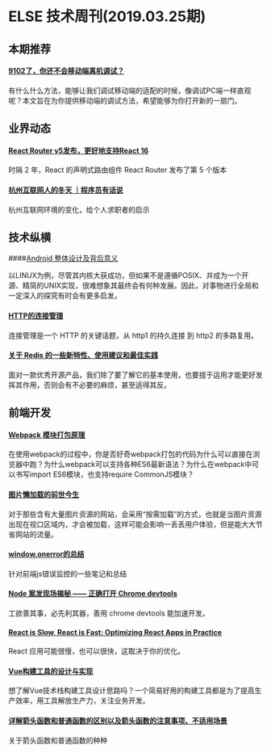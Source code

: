 # ELSE 技术周刊(2019.03.25期)
## 本期推荐

#### [9102了，你还不会移动端真机调试？](https://www.jianshu.com/p/315ffe6797b8)

有什么什么方法，能够让我们调试移动端的适配的时候，像调试PC端一样直观呢？本文旨在为你提供移动端的调试方法，希望能够为你打开新的一扇门。

## 业界动态

#### [React Router v5发布，更好地支持React 16](https://mp.weixin.qq.com/s/2VKN51Xn2B5byfCp67Wsvw)

时隔 2 年，React 的声明式路由组件 React Router 发布了第 5 个版本

#### [杭州互联网人的冬天 ｜程序员有话说](https://mp.weixin.qq.com/s/oDnRyhkhCI1xyX52LaaM7Q)

杭州互联网环境的变化，给个人求职者的启示

## 技术纵横

####[Android 整体设计及背后意义](https://segmentfault.com/a/1190000018614294)

以LINUX为例，尽管其内核大获成功，但如果不是遵循POSIX、并成为一个开源、精简的UNIX实现，很难想象其最终会有何种发展。因此，对事物进行全局和一定深入的探究有时会有更多启发。

#### [HTTP的连接管理](https://github.com/Pines-Cheng/blog/issues/42)

连接管理是一个 HTTP 的关键话题，从 http1 的持久连接 到 http2 的多路复用。

#### [关于 Redis 的一些新特性、使用建议和最佳实践](https://mp.weixin.qq.com/s/QCfLZzn1yPd70yCqn8CexA)
面对一款优秀开源产品，我们除了要了解它的基本使用，也要擅于运用才能更好发挥其作用，否则会有不必要的麻烦，甚至适得其反。

## 前端开发

#### [Webpack 模块打包原理](https://juejin.im/post/5c94a2f36fb9a070fc623df4)

在使用webpack的过程中，你是否好奇webpack打包的代码为什么可以直接在浏览器中跑？为什么webpack可以支持各种ES6最新语法？为什么在webpack中可以书写import ES6模块，也支持require CommonJS模块？

#### [图片懒加载的前世今生](https://juejin.im/post/5c9376506fb9a070fc623b2c)

对于那些含有大量图片资源的网站，会采用“按需加载”的方式，也就是当图片资源出现在视口区域内，才会被加载，这样可能会影响一丢丢用户体验，但是能大大节省网站的流量。

#### [window.onerror的总结](https://www.jianshu.com/p/315ffe6797b8)

针对前端js错误监控的一些笔记和总结

#### [Node 案发现场揭秘 —— 正确打开 Chrome devtools](https://zhuanlan.zhihu.com/p/60174870)

工欲善其事，必先利其器，善用 chrome devtools 能加速开发。

#### [React is Slow, React is Fast: Optimizing React Apps in Practice](https://medium.com/dailyjs/react-is-slow-react-is-fast-optimizing-react-apps-in-practice-394176a11fba)

React 应用可能很慢，也可以很快，这取决于你的优化。

#### [Vue构建工具的设计与实现](https://mp.weixin.qq.com/s/G2NCndOcWh_9CQvBZNAE4A)
想了解Vue技术栈构建工具设计思路吗？一个简易好用的构建工具都是为了提高生产效率，用工具解放生产力，关注业务开发。

#### [详解箭头函数和普通函数的区别以及箭头函数的注意事项、不适用场景](https://juejin.im/post/5c76972af265da2dc4538b64)

关于箭头函数和普通函数的种种

